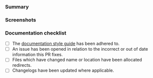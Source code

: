### Summary

<!-- Add context such as the type of documentation being updated or added -->

### Screenshots

<!-- Add imagery to convey the changes made by this PR (optional) -->

### Documentation checklist

<!-- Remove items that do not apply -->

- [ ] The [documentation style guide](https://developers.cloudflare.com/style-guide/#style-guide) has been adhered to.
- [ ] An issue has been opened in relation to the incorrect or out of date information this PR fixes.
- [ ] Files which have changed name or location have been allocated redirects.
- [ ] Changelogs have been updated where applicable.
